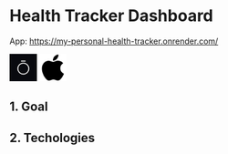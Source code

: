 # Health Tracker Dashboard
App: https://my-personal-health-tracker.onrender.com/

<img src="https://github.com/ZakiAbdelwahed/health-tracker-dash-app/blob/main/Readme%20images/oura%20logo.jpg" width="48"> <img src="https://github.com/ZakiAbdelwahed/health-tracker-dash-app/blob/main/Readme%20images/apple%20logo.png" width="48">

## 1. Goal
## 2. Techologies
